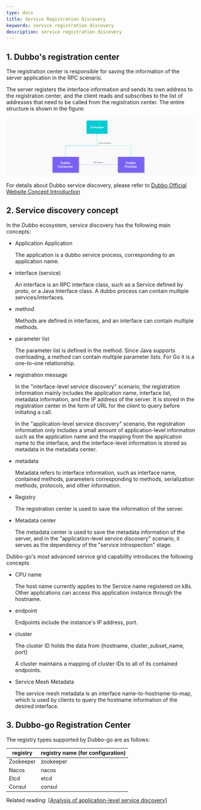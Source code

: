 ```yaml
---
type: docs
title: Service Registration Discovery
keywords: service registration discovery
description: service registration discovery
---
```


## 1. Dubbo's registration center

The registration center is responsible for saving the information of the server application in the RPC scenario.

The server registers the interface information and sends its own address to the registration center, and the client reads and subscribes to the list of addresses that need to be called from the registration center. The entire structure is shown in the figure:

![img](/imgs/architecture.png)

For details about Dubbo service discovery, please refer to [Dubbo Official Website Concept Introduction](/zh-cn/docs/concepts/service-discovery/)

## 2. Service discovery concept

In the Dubbo ecosystem, service discovery has the following main concepts:

- Application Application

  The application is a dubbo service process, corresponding to an application name.

- interface (service)

  An interface is an RPC interface class, such as a Service defined by proto, or a Java Interface class. A dubbo process can contain multiple services/interfaces.

- method

  Methods are defined in interfaces, and an interface can contain multiple methods.

- parameter list

  The parameter list is defined in the method. Since Java supports overloading, a method can contain multiple parameter lists. For Go it is a one-to-one relationship.

- registration message

  In the "interface-level service discovery" scenario, the registration information mainly includes the application name, interface list, metadata information, and the IP address of the server. It is stored in the registration center in the form of URL for the client to query before initiating a call.

  In the "application-level service discovery" scenario, the registration information only includes a small amount of application-level information such as the application name and the mapping from the application name to the interface, and the interface-level information is stored as metadata in the metadata center.

- metadata

  Metadata refers to interface information, such as interface name, contained methods, parameters corresponding to methods, serialization methods, protocols, and other information.

- Registry

  The registration center is used to save the information of the server.

- Metadata center

  The metadata center is used to save the metadata information of the server, and in the "application-level service discovery" scenario, it serves as the dependency of the "service introspection" stage.

Dubbo-go's most advanced service grid capability introduces the following concepts

- CPU name

  The host name currently applies to the Service name registered on k8s. Other applications can access this application instance through the hostname.

- endpoint

  Endpoints include the instance's IP address, port.

- cluster

  The cluster ID holds the data from {hostname, cluster_subset_name, port}

  A cluster maintains a mapping of cluster IDs to all of its contained endpoints.

- Service Mesh Metadata

  The service mesh metadata is an interface name-to-hostname-to-map, which is used by clients to query the hostname information of the desired interface.

## 3. Dubbo-go Registration Center

The registry types supported by Dubbo-go are as follows:

| registry | registry name (for configuration) |
| --------- | ---------------------- |
| Zookeeper | zookeeper |
| Nacos | nacos |
| Etcd | etcd |
| Consul | consul |

Related reading: [[Analysis of application-level service discovery]](https://developer.aliyun.com/article/764173)
